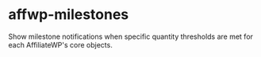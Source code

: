 # affwp-milestones
Show milestone notifications when specific quantity thresholds are met for each AffiliateWP's core objects.
